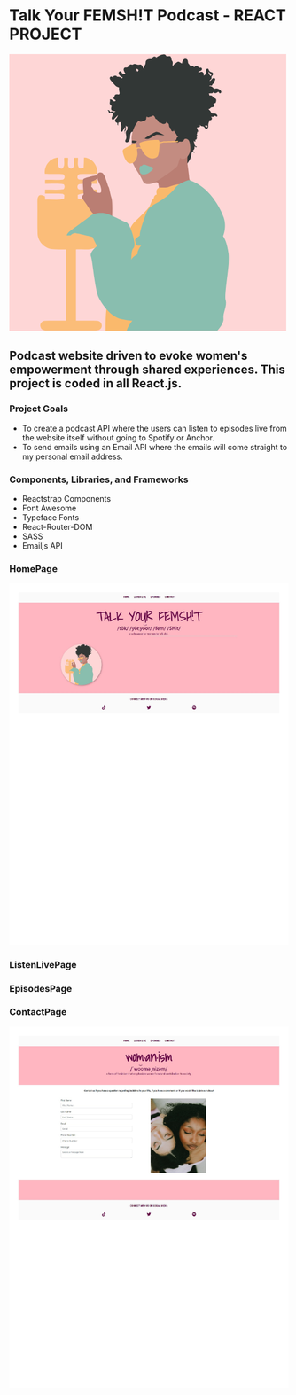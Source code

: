 # Talk Your FEMSH!T Podcast - REACT PROJECT

<img 
    src='/src/img/logo.png' 
    alt='logo brand' 
    width='500px'
/>

## Podcast website driven to evoke women's empowerment through shared experiences. This project is coded in all React.js. 

### Project Goals

- To create a podcast API where the users can listen to episodes live from the website itself without going to Spotify or Anchor.
- To send emails using an Email API where the emails will come straight to my personal email address.

### Components, Libraries, and Frameworks 

- Reactstrap Components
- Font Awesome
- Typeface Fonts 
- React-Router-DOM 
- SASS 
- Emailjs API

### HomePage 

<img 
    src='/src/img/fullhomepage.jpg' 
    alt='homepage' 
    width='600px' 
/>

### ListenLivePage

### EpisodesPage

### ContactPage

<img 
    src='/src/img/fullcontactpage (1).jpg' 
    alt='homepage' 
    width='600px' 
/>
